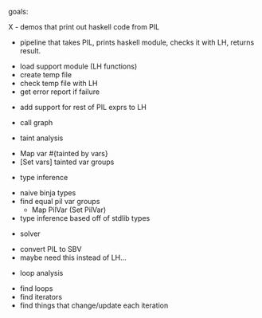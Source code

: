 goals:

X - demos that print out haskell code from PIL
- pipeline that takes PIL, prints haskell module, checks it with LH, returns result.
+ load support module (LH functions)
+ create temp file
+ check temp file with LH
+ get error report if failure


- add support for rest of PIL exprs to LH


- call graph


- taint analysis
+ Map var #{tainted by vars}
+ [Set vars] tainted var groups


- type inference
+ naive binja types
+ find equal pil var groups
  - Map PilVar (Set PilVar)
+ type inference based off of stdlib types


- solver
+ convert PIL to SBV
+ maybe need this instead of LH...


- loop analysis
+ find loops
+ find iterators
+ find things that change/update each iteration
